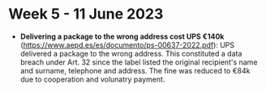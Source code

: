 # Week 5 - 11 June 2023

- **Delivering a package to the wrong address cost UPS €140k** (https://www.aepd.es/es/documento/ps-00637-2022.pdf): UPS delivered a package to the wrong address. This constituted a data breach under Art. 32 since the label listed the original recipient's name and surname, telephone and address. The fine was reduced to €84k due to cooperation and volunatry payment.
